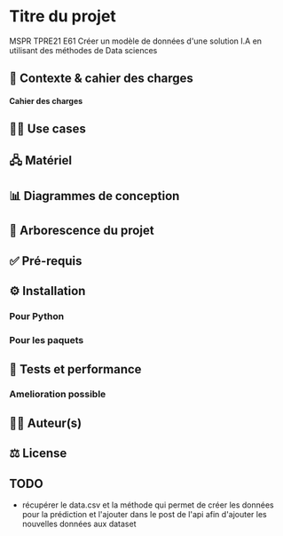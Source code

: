 # Titre du projet
MSPR TPRE21 E61 Créer un modèle de données d'une solution I.A en utilisant des méthodes de Data sciences

## 🎯 Contexte & cahier des charges

#### Cahier des charges 

## 🤼‍♀️ Use cases

## 🖧 Matériel 

## 📊 Diagrammes de conception

## 📂 Arborescence du projet

## ✅ Pré-requis 

## ⚙️ Installation
### Pour Python 

### Pour les paquets

## 🧪 Tests et performance

### Amelioration possible 

## 🧑‍💻 Auteur(s)

## ⚖️ License


## TODO 
- récupérer le data.csv et la méthode qui permet de créer les données pour la prédiction et l'ajouter dans le post de l'api afin d'ajouter les nouvelles données aux dataset